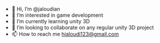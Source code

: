 - 👋 Hi, I’m @jaloudian
- 👀 I’m interested in game development
- 🌱 I’m currently learning unity 3D
- 💞️ I’m looking to collaborate on any regular unity 3D project
- 📫 How to reach me hjaloudi123@gmail.com

<!---
jaloudian/jaloudian is a ✨ special ✨ repository because its `README.md` (this file) appears on your GitHub profile.
You can click the Preview link to take a look at your changes.
--->
